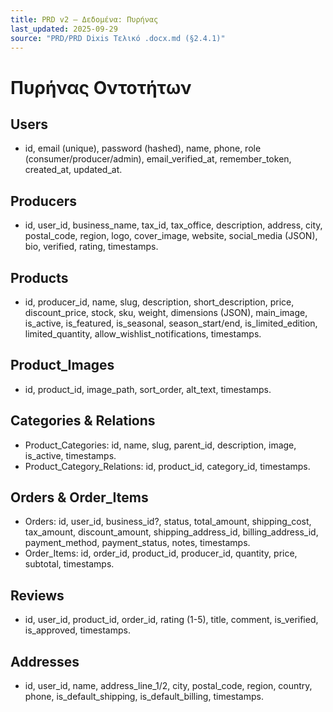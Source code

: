 ```yaml
---
title: PRD v2 — Δεδομένα: Πυρήνας
last_updated: 2025-09-29
source: "PRD/PRD Dixis Τελικό .docx.md (§2.4.1)"
---
```


# Πυρήνας Οντοτήτων

## Users
- id, email (unique), password (hashed), name, phone, role (consumer/producer/admin), email_verified_at, remember_token, created_at, updated_at.

## Producers
- id, user_id, business_name, tax_id, tax_office, description, address, city, postal_code, region, logo, cover_image, website, social_media (JSON), bio, verified, rating, timestamps.

## Products
- id, producer_id, name, slug, description, short_description, price, discount_price, stock, sku, weight, dimensions (JSON), main_image, is_active, is_featured, is_seasonal, season_start/end, is_limited_edition, limited_quantity, allow_wishlist_notifications, timestamps.

## Product_Images
- id, product_id, image_path, sort_order, alt_text, timestamps.

## Categories & Relations
- Product_Categories: id, name, slug, parent_id, description, image, is_active, timestamps.
- Product_Category_Relations: id, product_id, category_id, timestamps.

## Orders & Order_Items
- Orders: id, user_id, business_id?, status, total_amount, shipping_cost, tax_amount, discount_amount, shipping_address_id, billing_address_id, payment_method, payment_status, notes, timestamps.
- Order_Items: id, order_id, product_id, producer_id, quantity, price, subtotal, timestamps.

## Reviews
- id, user_id, product_id, order_id, rating (1-5), title, comment, is_verified, is_approved, timestamps.

## Addresses
- id, user_id, name, address_line_1/2, city, postal_code, region, country, phone, is_default_shipping, is_default_billing, timestamps.

